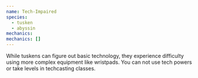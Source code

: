 ```yaml
---
name: Tech-Impaired
species:
  - tusken
  - abyssin
mechanics:
mechanics: []
---
```

While tuskens can figure out basic technology, they experience difficulty using more complex equipment like wristpads. You can not use tech powers or take levels in techcasting classes.
